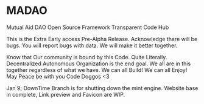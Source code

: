 # MADAO
Mutual Aid DAO Open Source Framework Transparent Code Hub


This is the Extra Early access Pre-Alpha Release. Acknowledge there will be bugs. You will report bugs with data. We will make it better together. 


Know that Our community is bound by this Code. Quite Literally. Decentralized Autonomous Organization is the end goal. We all are in this together regardless of what we have. We can all Build! We can all Enjoy! May Peace be with you Code Doggos <3

Jan 9; DownTime Branch is for shutting down the mint engine. Website base in complete, Link preview and Favicon are WIP.

